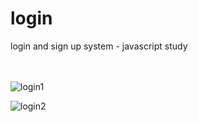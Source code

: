 # login
login and sign up system - javascript study

<br><br>
![login1](https://github.com/user-attachments/assets/6d8378cc-5899-42e4-b000-d7c93cadc3a9)


![login2](https://github.com/user-attachments/assets/336a1abe-e631-4767-b0b6-79a6e963a6ea)
